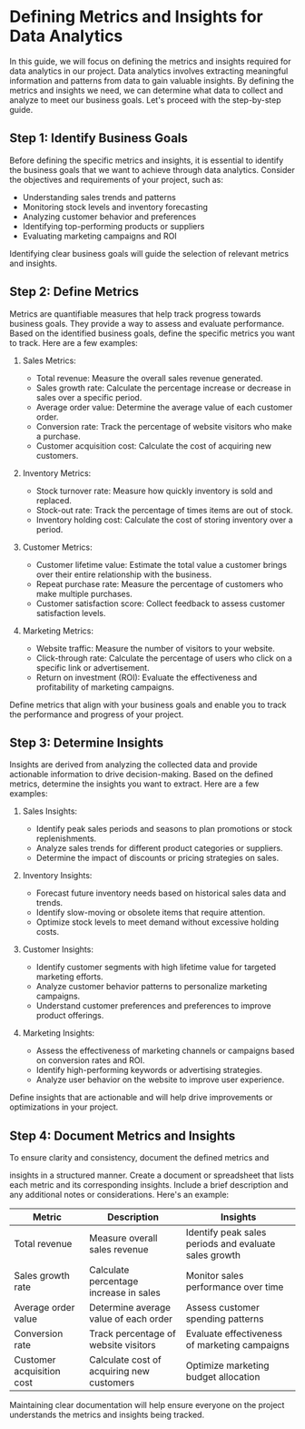 # Defining Metrics and Insights for Data Analytics

In this guide, we will focus on defining the metrics and insights required for data analytics in our project. Data analytics involves extracting meaningful information and patterns from data to gain valuable insights. By defining the metrics and insights we need, we can determine what data to collect and analyze to meet our business goals. Let's proceed with the step-by-step guide.

## Step 1: Identify Business Goals

Before defining the specific metrics and insights, it is essential to identify the business goals that we want to achieve through data analytics. Consider the objectives and requirements of your project, such as:

- Understanding sales trends and patterns
- Monitoring stock levels and inventory forecasting
- Analyzing customer behavior and preferences
- Identifying top-performing products or suppliers
- Evaluating marketing campaigns and ROI

Identifying clear business goals will guide the selection of relevant metrics and insights.

## Step 2: Define Metrics

Metrics are quantifiable measures that help track progress towards business goals. They provide a way to assess and evaluate performance. Based on the identified business goals, define the specific metrics you want to track. Here are a few examples:

1. Sales Metrics:
   - Total revenue: Measure the overall sales revenue generated.
   - Sales growth rate: Calculate the percentage increase or decrease in sales over a specific period.
   - Average order value: Determine the average value of each customer order.
   - Conversion rate: Track the percentage of website visitors who make a purchase.
   - Customer acquisition cost: Calculate the cost of acquiring new customers.

2. Inventory Metrics:
   - Stock turnover rate: Measure how quickly inventory is sold and replaced.
   - Stock-out rate: Track the percentage of times items are out of stock.
   - Inventory holding cost: Calculate the cost of storing inventory over a period.

3. Customer Metrics:
   - Customer lifetime value: Estimate the total value a customer brings over their entire relationship with the business.
   - Repeat purchase rate: Measure the percentage of customers who make multiple purchases.
   - Customer satisfaction score: Collect feedback to assess customer satisfaction levels.

4. Marketing Metrics:
   - Website traffic: Measure the number of visitors to your website.
   - Click-through rate: Calculate the percentage of users who click on a specific link or advertisement.
   - Return on investment (ROI): Evaluate the effectiveness and profitability of marketing campaigns.

Define metrics that align with your business goals and enable you to track the performance and progress of your project.

## Step 3: Determine Insights

Insights are derived from analyzing the collected data and provide actionable information to drive decision-making. Based on the defined metrics, determine the insights you want to extract. Here are a few examples:

1. Sales Insights:
   - Identify peak sales periods and seasons to plan promotions or stock replenishments.
   - Analyze sales trends for different product categories or suppliers.
   - Determine the impact of discounts or pricing strategies on sales.

2. Inventory Insights:
   - Forecast future inventory needs based on historical sales data and trends.
   - Identify slow-moving or obsolete items that require attention.
   - Optimize stock levels to meet demand without excessive holding costs.

3. Customer Insights:
   - Identify customer segments with high lifetime value for targeted marketing efforts.
   - Analyze customer behavior patterns to personalize marketing campaigns.
   - Understand customer preferences and preferences to improve product offerings.

4. Marketing Insights:
   - Assess the effectiveness of marketing channels or campaigns based on conversion rates and ROI.
   - Identify high-performing keywords or advertising strategies.
   - Analyze user behavior on the website to improve user experience.

Define insights that are actionable and will help drive improvements or optimizations in your project.

## Step 4: Document Metrics and Insights

To ensure clarity and consistency, document the defined metrics and

 insights in a structured manner. Create a document or spreadsheet that lists each metric and its corresponding insights. Include a brief description and any additional notes or considerations. Here's an example:

| Metric                    | Description                                | Insights                                              |
| ------------------------- | ------------------------------------------ | ----------------------------------------------------- |
| Total revenue             | Measure overall sales revenue               | Identify peak sales periods and evaluate sales growth |
| Sales growth rate         | Calculate percentage increase in sales      | Monitor sales performance over time                   |
| Average order value       | Determine average value of each order       | Assess customer spending patterns                     |
| Conversion rate           | Track percentage of website visitors        | Evaluate effectiveness of marketing campaigns         |
| Customer acquisition cost | Calculate cost of acquiring new customers   | Optimize marketing budget allocation                  |

Maintaining clear documentation will help ensure everyone on the project understands the metrics and insights being tracked.
